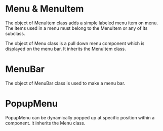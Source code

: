# Menu & MenuItem

The object of MenuItem class adds a simple labeled menu item on menu. The items used in a menu must belong to the MenuItem or
any of its subclass.

The object of Menu class is a pull down menu component which is displayed on the menu bar. It inherits the MenuItem class.

# MenuBar

The object of MenuBar class is used to make a menu bar.

# PopupMenu

PopupMenu can be dynamically popped up at specific position within a component. It inherits the Menu class.
